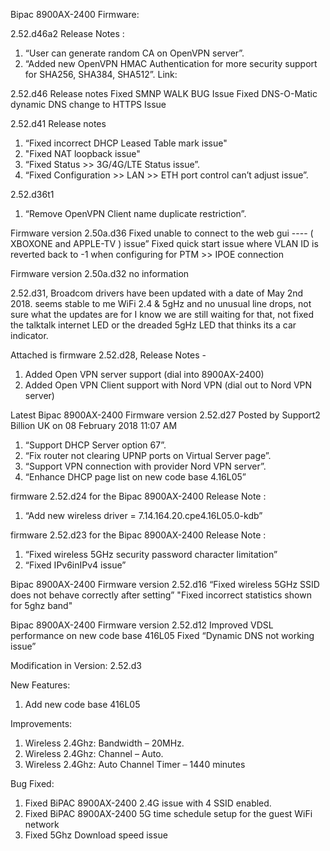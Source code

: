 Bipac 8900AX-2400 Firmware:

2.52.d46a2
Release Notes :
1. “User can generate random CA on OpenVPN server”.
2. “Added new OpenVPN HMAC Authentication for more security support for SHA256, SHA384, SHA512”.
Link: 

2.52.d46
Release notes
Fixed SMNP WALK BUG Issue
Fixed DNS-O-Matic dynamic DNS change to HTTPS Issue


2.52.d41 Release notes
1. “Fixed incorrect DHCP Leased Table mark issue"
2. "Fixed NAT loopback issue"
3. “Fixed Status >> 3G/4G/LTE Status issue”.
4. “Fixed Configuration >> LAN >> ETH port control can’t adjust issue”.

2.52.d36t1
1. “Remove OpenVPN Client name duplicate restriction”.

Firmware version 2.50a.d36
Fixed unable to connect to the web gui  ---- ( XBOXONE  and  APPLE-TV )  issue”
Fixed quick start issue where VLAN ID is reverted back to -1 when configuring for PTM >> IPOE connection

Firmware version 2.50a.d32
no information

2.52.d31,
Broadcom drivers have been updated with a date of May 2nd 2018.
seems stable to me WiFi 2.4 & 5gHz and no unusual line drops, not sure what the updates are for I know we are still waiting for that, not fixed the talktalk internet LED or the dreaded 5gHz LED that thinks its a car indicator.


Attached is firmware 2.52.d28,
Release Notes -
1. Added Open VPN server support (dial into 8900AX-2400)
2. Added Open VPN Client support with Nord VPN (dial out to Nord VPN server)

Latest Bipac 8900AX-2400 Firmware version 2.52.d27
Posted by Support2 Billion UK on 08 February 2018 11:07 AM
1. “Support DHCP Server option 67”.
2. “Fix router not clearing UPNP ports on Virtual Server page”.
3. “Support VPN connection with provider Nord VPN server”.
4. “Enhance DHCP page list on new code base 4.16L05”

firmware 2.52.d24 for the Bipac 8900AX-2400
Release Note :
1. “Add new wireless driver = 7.14.164.20.cpe4.16L05.0-kdb”

firmware 2.52.d23 for the Bipac 8900AX-2400
Release Note :
1. “Fixed wireless 5GHz security password character limitation”
2. “Fixed IPv6inIPv4 issue”

Bipac 8900AX-2400 Firmware version 2.52.d16
“Fixed wireless 5GHz SSID does not behave correctly after setting”
"Fixed incorrect statistics shown for 5ghz band"

Bipac 8900AX-2400 Firmware version 2.52.d12
Improved VDSL performance on new code base 416L05
Fixed “Dynamic DNS not working issue”


Modification in Version: 2.52.d3  

New Features:
1. Add new code base 416L05

Improvements:
1. Wireless 2.4Ghz: Bandwidth – 20MHz.
2. Wireless 2.4Ghz: Channel – Auto.
3. Wireless 2.4Ghz: Auto Channel Timer – 1440 minutes

Bug Fixed:
1. Fixed BiPAC 8900AX-2400 2.4G issue with 4 SSID enabled.
2. Fixed BiPAC 8900AX-2400 5G time schedule setup for the guest WiFi network
3. Fixed 5Ghz Download speed issue
